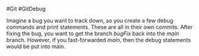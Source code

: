 #Git #GitDebug

Imagine a bug you want to track down, so you create a few debug commands and print statements. These are all in their own commits. After fixing the bug, you want to get the branch *bugFix* back into the *main* branch. However, if you fast-forwarded *main*, then the debug statements would be put into main. 